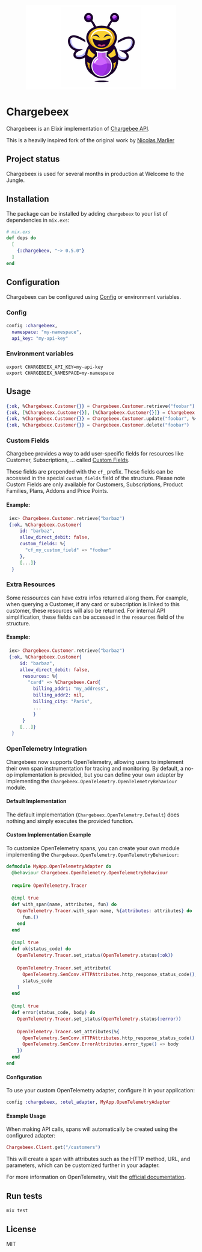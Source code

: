 <p align="center">
  <img src="logo.png" />
</p>

# Chargebeex

Chargebeex is an Elixir implementation of [Chargebee
API](https://apidocs.chargebee.com/docs/api).

This is a heavily inspired fork of the original work by [Nicolas
Marlier](https://github.com/NicolasMarlier/chargebee-elixir)

## Project status

Chargebeex is used for several months in production at Welcome to the Jungle.

## Installation

The package can be installed by adding `chargebeex` to your list of dependencies in `mix.exs`:

```elixir
# mix.exs
def deps do
  [
    {:chargebeex, "~> 0.5.0"}
  ]
end
```

## Configuration

Chargebeex can be configured using [Config](https://hexdocs.pm/elixir/1.12/Config.html) or environment variables.

### Config

```elixir
config :chargebeex,
  namespace: "my-namespace",
  api_key: "my-api-key"
```

### Environment variables

```
export CHARGEBEEX_API_KEY=my-api-key
export CHARGEBEEX_NAMESPACE=my-namespace
```

## Usage

```elixir
{:ok, %Chargebeex.Customer{}} = Chargebeex.Customer.retrieve("foobar")
{:ok, [%Chargebeex.Customer{}], [%Chargebeex.Customer{}]} = Chargebeex.Customer.list()
{:ok, %Chargebeex.Customer{}} = Chargebeex.Customer.update("foobar", %{name: "updated"})
{:ok, %Chargebeex.Customer{}} = Chargebeex.Customer.delete("foobar")
```

### Custom Fields

Chargebee provides a way to add user-specific fields for resources like
Customer, Subscriptions, ... called [Custom
Fields](https://www.chargebee.com/docs/2.0/custom_fields.html).

These fields are prepended with the `cf_` prefix. These fields can be accessed
in the special `custom_fields` field of the structure. Please note Custom Fields
are only available for Customers, Subscriptions, Product Families, Plans,
Addons and Price Points.

#### Example:

```elixir
 iex> Chargebeex.Customer.retrieve("barbaz")
 {:ok, %Chargebeex.Customer{
     id: "barbaz",
     allow_direct_debit: false,
     custom_fields: %{
       "cf_my_custom_field" => "foobar"
     },
     [...]}
  }
```

### Extra Resources

Some ressources can have extra infos returned along them. For example, when
querying a Customer, if any card or subscription is linked to this customer,
these resources will also be returned. For internal API simplification, these
fields can be accessed in the `resources` field of the structure.

#### Example:

```elixir
 iex> Chargebeex.Customer.retrieve("barbaz")
 {:ok, %Chargebeex.Customer{
     id: "barbaz",
     allow_direct_debit: false,
      resources: %{
        "card" => %Chargebeex.Card{
          billing_addr1: "my_address",
          billing_addr2: nil,
          billing_city: "Paris",
          ...
          }
      }
     [...]}
  }
```

### OpenTelemetry Integration

Chargebeex now supports OpenTelemetry, allowing users to implement their own span instrumentation for tracing and monitoring. By default, a no-op implementation is provided, but you can define your own adapter by implementing the `Chargebeex.OpenTelemetry.OpenTelemetryBehaviour` module.

#### Default Implementation

The default implementation (`Chargebeex.OpenTelemetry.Default`) does nothing and simply executes the provided function.

#### Custom Implementation Example

To customize OpenTelemetry spans, you can create your own module implementing the `Chargebeex.OpenTelemetry.OpenTelemetryBehaviour`:

```elixir
defmodule MyApp.OpenTelemetryAdapter do
  @behaviour Chargebeex.OpenTelemetry.OpenTelemetryBehaviour

  require OpenTelemetry.Tracer

  @impl true
  def with_span(name, attributes, fun) do
    OpenTelemetry.Tracer.with_span name, %{attributes: attributes} do
      fun.()
    end
  end

  @impl true
  def ok(status_code) do
    OpenTelemetry.Tracer.set_status(OpenTelemetry.status(:ok))

    OpenTelemetry.Tracer.set_attribute(
      OpenTelemetry.SemConv.HTTPAttributes.http_response_status_code(),
      status_code
    )
  end

  @impl true
  def error(status_code, body) do
    OpenTelemetry.Tracer.set_status(OpenTelemetry.status(:error))

    OpenTelemetry.Tracer.set_attributes(%{
      OpenTelemetry.SemConv.HTTPAttributes.http_response_status_code() => status_code,
      OpenTelemetry.SemConv.ErrorAttributes.error_type() => body
    })
  end
end
```

#### Configuration

To use your custom OpenTelemetry adapter, configure it in your application:

```elixir
config :chargebeex, :otel_adapter, MyApp.OpenTelemetryAdapter
```

#### Example Usage

When making API calls, spans will automatically be created using the configured adapter:

```elixir
Chargebeex.Client.get("/customers")
```

This will create a span with attributes such as the HTTP method, URL, and parameters, which can be customized further in your adapter.

For more information on OpenTelemetry, visit the [official documentation](https://opentelemetry.io/).

## Run tests

```sh
mix test
```

## License

MIT
